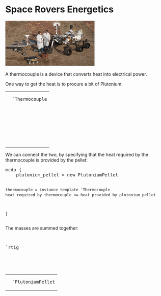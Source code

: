 
Space Rovers Energetics
=======================


<img src="space_rovers.small.jpg" style='width: 20em'/>


A thermocouple is a device that converts heat into electrical power.

<table><tr><td>
    <pre class="mcdp" id="Thermocouple" label='Thermocouple.mcdp'/>
</td><td>
    <pre class="ndp_graph_templatized_labeled"
        style='height: 10em'
        >`Thermocouple</pre>
</pre></td></tr>

One way to get the heat is to procure a bit of Plutonium.

<table><tr><td>
    <pre class="mcdp" id="PlutoniumPellet" label='PlutoniumPellet.mcdp'/>
</td><td>
    <pre class="ndp_graph_templatized_labeled"
        style='sheight: 10em'
        >`PlutoniumPellet</pre>
</pre></td></tr>

We can connect the two, by specifying that the heat required by the 
thermocouple is provided by the pellet:

<p><pre class="ndp_graph_enclosed" enclosed="false">
mcdp {
    plutonium_pellet = new PlutoniumPellet

    thermocouple = instance template `Thermocouple
    heat required by thermocouple <= heat provided by plutonium_pellet
}
</pre></p>

The masses are summed together:

<pre class="mcdp" id='rtig'/>

<pre class="ndp_graph_enclosed">`rtig</pre>

